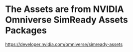 # The Assets are from NVIDIA Omniverse SimReady Assets Packages

https://developer.nvidia.com/omniverse/simready-assets
